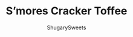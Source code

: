 ---
layout: ../../layouts/MarkdownPostLayout.astro
title: S&#8217;mores Cracker Toffee
author: ShugarySweets
pubDate: 2022-10-05
description: "S’mores Cracker Toffee is layers of graham cracker toffee, marshmallows, and chocolate. Crunchy toffee base with a gooey s&#x27;mores topping!"
image_url: https://www.shugarysweets.com/wp-content/uploads/2015/10/smores-cracker-toffee-1.jpg
tags: ["Candy","American"]
calories: 62
protein: 2
carbohydrates: 10
fats: 2
fiber: 0
ingredients: ["14 full size graham crackers","3/4 cup unsalted vbutter","3/4 cup granulated sugar","1 bag (10 ounce) mini marshmallows","6 milk chocolate candy bars (Hershey's), broken into pieces"]
serves: 40
time: "25 minutes"
prepTime: "10 minutes"
instructions: ["Preheat oven to 375 degrees F. Line a 15x10x1-inch baking sheet with parchment paper. Lay graham crackers in a single layer to cover the bottom. Set aside.","In a small saucepan over medium high heat, melt butter. Add in sugar and bring to a rolling bowl, stirring constantly.","Once boiling, remove from heat and pour over graham crackers.","Place in oven on the middle rack. Bake for 12 minutes. Remove from oven and sprinkle marshmallows evenly over the crackers. Add chocolate pieces. Return to oven for an additional 2-4 minutes, until marshmallows lightly brown.","Remove from oven and cool completely. Once cooled, break into bite sized pieces."]
nutrition: ["62 calories","10 grams carbohydrates","3 milligrams cholesterol","2 grams fat","0 grams fiber","2 grams protein","1 grams saturated fat","42 milligrams sodium","8 grams sugar","0 grams trans fat","1 grams unsaturated fat"]
---